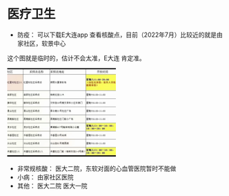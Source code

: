 # 医疗卫生

- 防疫： 可以下载E大连app 查看核酸点，目前（2022年7月）比较近的就是由家社区，软景中心

这个图就是临时的，估计不会太准，E大连  肯定准。

<img src='./aid.png' width="50%">


- 非常规核酸： 医大二院，东软对面的心血管医院暂时不能做
- 小病： 由家社区医院
- 其他： 医大二院  医大一院
